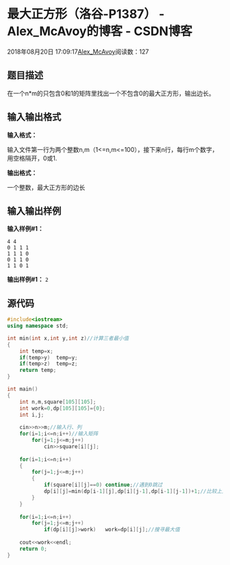 # 最大正方形（洛谷-P1387） - Alex_McAvoy的博客 - CSDN博客





2018年08月20日 17:09:17[Alex_McAvoy](https://me.csdn.net/u011815404)阅读数：127








## 题目描述

在一个n*m的只包含0和1的矩阵里找出一个不包含0的最大正方形，输出边长。

## 输入输出格式

**输入格式：**

输入文件第一行为两个整数n,m（1<=n,m<=100），接下来n行，每行m个数字，用空格隔开，0或1.

**输出格式：**

一个整数，最大正方形的边长

## 输入输出样例

**输入样例#1：**

```
4 4
0 1 1 1
1 1 1 0
0 1 1 0
1 1 0 1
```

**输出样例#1：**
`2`
## 源代码

```cpp
#include<iostream>
using namespace std;

int min(int x,int y,int z)//计算三者最小值
{
    int temp=x;
    if(temp>y)	temp=y;
    if(temp>z)	temp=z;
    return temp;
}

int main()
{
    int n,m,square[105][105];
    int work=0,dp[105][105]={0};
    int i,j;
    
    cin>>n>>m;//输入行、列
    for(i=1;i<=n;i++)//输入矩阵
        for(j=1;j<=m;j++)
            cin>>square[i][j];
    
    for(i=1;i<=n;i++)
    {
        for(j=1;j<=m;j++)
        {
            if(square[i][j]==0)	continue;//遇到0跳过
            dp[i][j]=min(dp[i-1][j],dp[i][j-1],dp[i-1][j-1])+1;//比较上方、左方、左上方
        }
    }
    
    for(i=1;i<=n;i++)
        for(j=1;j<=m;j++)
            if(dp[i][j]>work)	work=dp[i][j];//搜寻最大值
    
    cout<<work<<endl;
    return 0;
}
```





